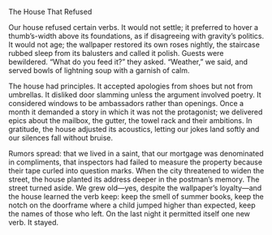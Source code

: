 The House That Refused

Our house refused certain verbs. It would not settle; it preferred to hover a thumb’s-width above its foundations, as if disagreeing with gravity’s politics. It would not age; the wallpaper restored its own roses nightly, the staircase rubbed sleep from its balusters and called it polish. Guests were bewildered. “What do you feed it?” they asked. “Weather,” we said, and served bowls of lightning soup with a garnish of calm.

The house had principles. It accepted apologies from shoes but not from umbrellas. It disliked door slamming unless the argument involved poetry. It considered windows to be ambassadors rather than openings. Once a month it demanded a story in which it was not the protagonist; we delivered epics about the mailbox, the gutter, the towel rack and their ambitions. In gratitude, the house adjusted its acoustics, letting our jokes land softly and our silences fall without bruise.

Rumors spread: that we lived in a saint, that our mortgage was denominated in compliments, that inspectors had failed to measure the property because their tape curled into question marks. When the city threatened to widen the street, the house planted its address deeper in the postman’s memory. The street turned aside. We grew old—yes, despite the wallpaper’s loyalty—and the house learned the verb keep: keep the smell of summer books, keep the notch on the doorframe where a child jumped higher than expected, keep the names of those who left. On the last night it permitted itself one new verb. It stayed.